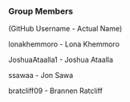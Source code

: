 <h3>Group Members</h3>
<p>(GitHub Username - Actual Name)</p> 
<p>lonakhemmoro - Lona Khemmoro</p>
<p>JoshuaAtaalla1 - Joshua Ataalla</p>
<p>ssawaa - Jon Sawa</p>
<p>bratcliff09 - Brannen Ratcliff</p>






